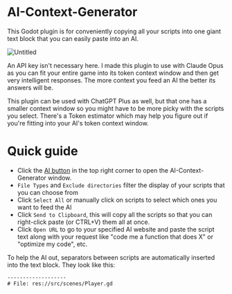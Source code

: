 # AI-Context-Generator
 
This Godot plugin is for conveniently copying all your scripts into one giant text block that you can easily paste into an AI.

![Untitled](https://github.com/rainlizard/AI-Context-Generator/assets/15337628/171f604f-cefa-4e14-b3d2-722f01afd2f4)


An API key isn't necessary here. I made this plugin to use with Claude Opus as you can fit your entire game into its token context window and then get very intelligent responses. The more context you feed an AI the better its answers will be.

This plugin can be used with ChatGPT Plus as well, but that one has a smaller context window so you might have to be more picky with the scripts you select. There's a Token estimator which may help you figure out if you're fitting into your AI's token context window.

# Quick guide
- Click the [AI button](https://github.com/rainlizard/AI-Context-Generator/assets/15337628/9d1f83b2-225d-48d7-a0f6-7f099d40d868) in the top right corner to open the AI-Context-Generator window.
- `File Types` and `Exclude directories` filter the display of your scripts that you can choose from
- Click `Select All` or manually click on scripts to select which ones you want to feed the AI
- Click `Send to Clipboard`, this will copy all the scripts so that you can right-click paste (or CTRL+V) them all at once.
- Click `Open URL` to go to your specified AI website and paste the script text along with your request like "code me a function that does X" or "optimize my code", etc.

To help the AI out, separators between scripts are automatically inserted into the text block. They look like this:
```
-------------------
# File: res://src/scenes/Player.gd
```
